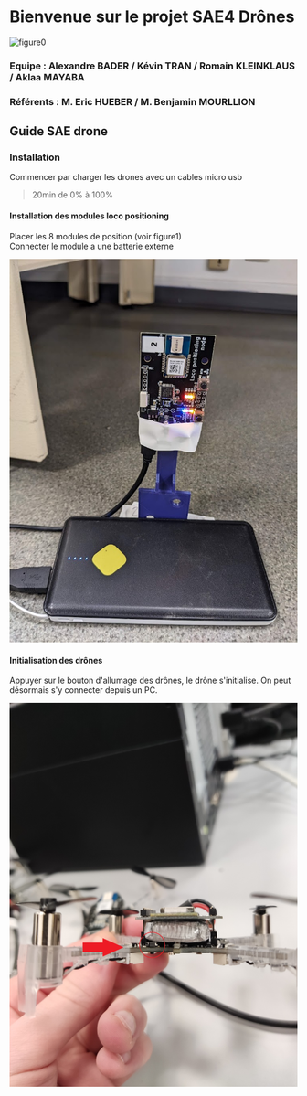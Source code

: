 # Bienvenue sur le projet SAE4 Drônes 

![figure0](images/iut_mulhouse.jpg)

### Equipe : Alexandre BADER / Kévin TRAN / Romain KLEINKLAUS / Aklaa MAYABA

### Référents : M. Eric HUEBER / M. Benjamin MOURLLION 


## Guide SAE drone


### Installation
Commencer par charger les drones avec un cables micro usb 
> 20min de 0% à 100%

#### Installation des modules loco positioning
Placer les 8 modules de position (voir figure1)  
Connecter le module a une batterie externe

![figure1](images/module_loco_zoom.jpg)

#### Initialisation des drônes
Appuyer sur le bouton d'allumage des drônes, le drône s'initialise.
On peut désormais s'y connecter depuis un PC.

![figure2](images/bouton_allumage_drone.jpg)
